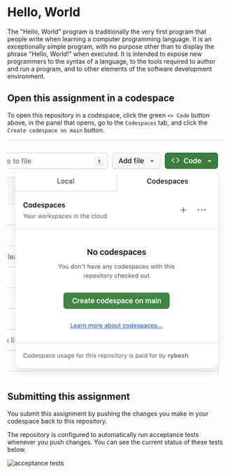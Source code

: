 # Hello, World

The "Hello, World" program is traditionally the very first program
that people write when learning a computer programming
language. It is an exceptionally simple program, with no purpose other
than to display the phrase "Hello, World!" when executed. It is
intended to expose new programmers to the syntax of a language, to the
tools required to author and run a program, and to other elements of
the software development environment.

## Open this assignment in a codespace

To open this repository in a codespace, click the green `<> Code` button
above, in the panel that opens, go to the `Codespaces` tab, and click the
`Create codespace on main` button.

![Screenshot showing the button to create a codespace](img/create-codespace.png)

## Submitting this assignment

You submit this assignment by pushing the changes you make in your
codespace back to this repository.

The repository is configured to automatically run acceptance tests
whenever you push changes. You can see the current status of these
tests below.

![acceptance tests](https://github.com/programming-for-info-pros/hello-world/actions/workflows/run-tests.yml/badge.svg)
